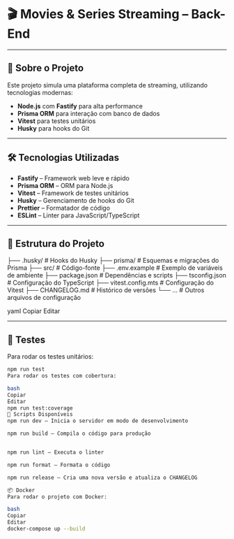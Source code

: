 # 🎬 Movies & Series Streaming – Back-End

---

## 🚀 Sobre o Projeto

Este projeto simula uma plataforma completa de streaming, utilizando tecnologias modernas:

- **Node.js** com **Fastify** para alta performance
- **Prisma ORM** para interação com banco de dados
- **Vitest** para testes unitários
- **Husky** para hooks do Git

---

## 🛠️ Tecnologias Utilizadas

- **Fastify** – Framework web leve e rápido
- **Prisma ORM** – ORM para Node.js
- **Vitest** – Framework de testes unitários
- **Husky** – Gerenciamento de hooks do Git
- **Prettier** – Formatador de código
- **ESLint** – Linter para JavaScript/TypeScript

---

## 📁 Estrutura do Projeto

├── .husky/ # Hooks do Husky
├── prisma/ # Esquemas e migrações do Prisma
├── src/ # Código-fonte
├── .env.example # Exemplo de variáveis de ambiente
├── package.json # Dependências e scripts
├── tsconfig.json # Configuração do TypeScript
├── vitest.config.mts # Configuração do Vitest
├── CHANGELOG.md # Histórico de versões
└── ... # Outros arquivos de configuração

yaml
Copiar
Editar

---

## 🧪 Testes

Para rodar os testes unitários:

```bash
npm run test
Para rodar os testes com cobertura:

bash
Copiar
Editar
npm run test:coverage
🔧 Scripts Disponíveis
npm run dev – Inicia o servidor em modo de desenvolvimento

npm run build – Compila o código para produção


npm run lint – Executa o linter

npm run format – Formata o código

npm run release – Cria uma nova versão e atualiza o CHANGELOG

📦 Docker
Para rodar o projeto com Docker:

bash
Copiar
Editar
docker-compose up --build

